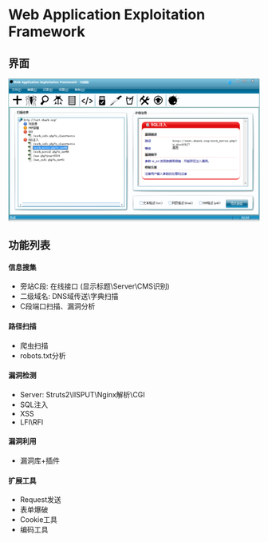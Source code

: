 # Web Application Exploitation Framework

## 界面

![image](https://raw.githubusercontent.com/Shark2016/WAEF/main/Snapshot/WAEF.png)

## 功能列表

#### 信息搜集

- 旁站C段: 在线接口 (显示标题\Server\CMS识别)
- 二级域名: DNS域传送\字典扫描
- C段端口扫描、漏洞分析

#### 路径扫描
- 爬虫扫描
- robots.txt分析

#### 漏洞检测
- Server: Struts2\IISPUT\Nginx解析\CGI
- SQL注入
- XSS
- LFI\RFI

#### 漏洞利用
- 漏洞库+插件

#### 扩展工具
- Request发送
- 表单爆破
- Cookie工具
- 编码工具
